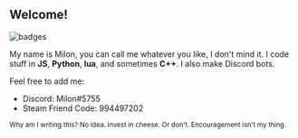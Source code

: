 ## Welcome!
![badges](https://img.shields.io/badge/sleep-deprived-orange?style=for-the-badge)

My name is Milon, you can call me whatever you like, I don't mind it.
I code stuff in **JS**, **Python**, **lua**, and sometimes **C++**.
I also make Discord bots.

Feel free to add me:
* Discord: Milon#5755
* Steam Friend Code: 994497202


<sub> Why am I writing this? No idea. Invest in cheese. Or don't. Encouragement isn't my thing. </sub>